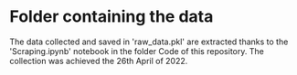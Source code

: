 # Folder containing the data
The data collected and saved in 'raw_data.pkl' are extracted thanks to the 'Scraping.ipynb' notebook in the folder Code of this repository. The collection was achieved the 26th April of 2022.
